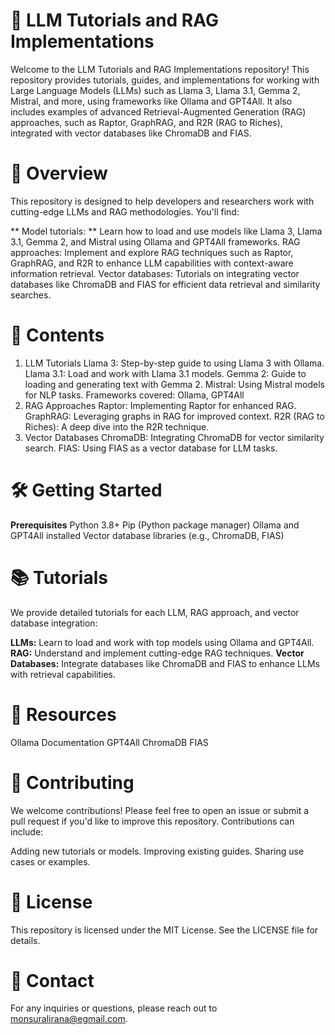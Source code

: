# 🤖 LLM Tutorials and RAG Implementations

Welcome to the LLM Tutorials and RAG Implementations repository! This repository provides tutorials, guides, and implementations for working with Large Language Models (LLMs) such as Llama 3, Llama 3.1, Gemma 2, Mistral, and more, using frameworks like Ollama and GPT4All. It also includes examples of advanced Retrieval-Augmented Generation (RAG) approaches, such as Raptor, GraphRAG, and R2R (RAG to Riches), integrated with vector databases like ChromaDB and FIAS.

# 🚀 Overview

This repository is designed to help developers and researchers work with cutting-edge LLMs and RAG methodologies. You'll find:

** Model tutorials: ** Learn how to load and use models like Llama 3, Llama 3.1, Gemma 2, and Mistral using Ollama and GPT4All frameworks.
RAG approaches: Implement and explore RAG techniques such as Raptor, GraphRAG, and R2R to enhance LLM capabilities with context-aware information retrieval.
Vector databases: Tutorials on integrating vector databases like ChromaDB and FIAS for efficient data retrieval and similarity searches.

# 📄 Contents
1. LLM Tutorials
Llama 3: Step-by-step guide to using Llama 3 with Ollama.
Llama 3.1: Load and work with Llama 3.1 models.
Gemma 2: Guide to loading and generating text with Gemma 2.
Mistral: Using Mistral models for NLP tasks.
Frameworks covered: Ollama, GPT4All
2. RAG Approaches
Raptor: Implementing Raptor for enhanced RAG.
GraphRAG: Leveraging graphs in RAG for improved context.
R2R (RAG to Riches): A deep dive into the R2R technique.
3. Vector Databases
ChromaDB: Integrating ChromaDB for vector similarity search.
FIAS: Using FIAS as a vector database for LLM tasks.

# 🛠️ Getting Started

**Prerequisites**
Python 3.8+ 
Pip (Python package manager) 
Ollama and GPT4All installed 
Vector database libraries (e.g., ChromaDB, FIAS)

# 📚 Tutorials
We provide detailed tutorials for each LLM, RAG approach, and vector database integration:

**LLMs:** Learn to load and work with top models using Ollama and GPT4All.
**RAG:** Understand and implement cutting-edge RAG techniques.
**Vector Databases:** Integrate databases like ChromaDB and FIAS to enhance LLMs with retrieval capabilities.

# 🔗 Resources

Ollama Documentation
GPT4All
ChromaDB
FIAS

# 🤝 Contributing

We welcome contributions! Please feel free to open an issue or submit a pull request if you'd like to improve this repository. Contributions can include:

Adding new tutorials or models.
Improving existing guides.
Sharing use cases or examples.

# 📄 License

This repository is licensed under the MIT License. See the LICENSE file for details.

# 📧 Contact

For any inquiries or questions, please reach out to monsuralirana@egmail.com.

